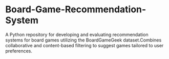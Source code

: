 # Board-Game-Recommendation-System
A Python repository for developing and evaluating recommendation systems for board games utilizing the BoardGameGeek dataset.Combines collaborative and content-based filtering to suggest games tailored to user preferences.
